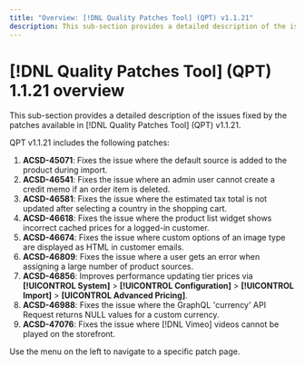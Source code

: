 ```yaml
---
title: "Overview: [!DNL Quality Patches Tool] (QPT) v1.1.21"
description: This sub-section provides a detailed description of the issues fixed by the patches available in [!DNL Quality Patches Tool] (QPT) v1.1.21.
---
```

# [!DNL Quality Patches Tool] (QPT) 1.1.21 overview

This sub-section provides a detailed description of the issues fixed by the patches available in [!DNL Quality Patches Tool] (QPT) v1.1.21.

QPT v1.1.21 includes the following patches:

1. **ACSD-45071**: Fixes the issue where the default source is added to the product during import.
1. **ACSD-46541**: Fixes the issue where an admin user cannot create a credit memo if an order item is deleted.
1. **ACSD-46581**: Fixes the issue where the estimated tax total is not updated after selecting a country in the shopping cart.
1. **ACSD-46618**: Fixes the issue where the product list widget shows incorrect cached prices for a logged-in customer.
1. **ACSD-46674**: Fixes the issue where custom options of an image type are displayed as HTML in customer emails.
1. **ACSD-46809**: Fixes the issue where a user gets an error when assigning a large number of product sources.
1. **ACSD-46856**: Improves performance updating tier prices via **[!UICONTROL System]** > **[!UICONTROL Configuration]** > **[!UICONTROL Import]** > **[UICONTROL Advanced Pricing]**.
1. **ACSD-46988**: Fixes the issue where the GraphQL 'currency' API Request returns NULL values for a custom currency.
1. **ACSD-47076**:  Fixes the issue where [!DNL Vimeo] videos cannot be played on the storefront.

Use the menu on the left to navigate to a specific patch page.
